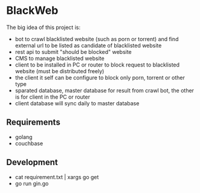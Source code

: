 # BlackWeb

The big idea of this project is:
- bot to crawl blacklisted website (such as porn or torrent) and find external url to be listed as candidate of blacklisted website
- rest api to submit "should be blocked" website
- CMS to manage blacklisted website
- client to be installed in PC or router to block request to blacklisted website (must be distributed freely)
- the client it self can be configure to block only porn, torrent or other type
- sparated database, master database for result from crawl bot, the other is for client in the PC or router
- client database will sync daily to master database

## Requirements

- golang
- couchbase

## Development

- cat requirement.txt | xargs go get
- go run gin.go
